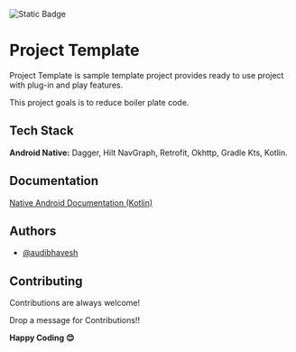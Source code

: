 ![Static Badge](https://img.shields.io/badge/version-v1.0.0-blue)

# Project Template

Project Template is sample template project provides ready to use project with plug-in and play
features.

This project goals is to reduce boiler plate code.

## Tech Stack

**Android Native:** Dagger, Hilt NavGraph, Retrofit, Okhttp, Gradle Kts, Kotlin.

## Documentation

[Native Android Documentation (Kotlin)](https://docs.google.com/document/d/1IkexO7LMC_QfuaWFF2DGSDxWjjZEMln66IQlvw5AmT8/edit?usp=sharing)

## Authors

- [@audibhavesh](https://github.com/audibhavesh)

## Contributing

Contributions are always welcome!

Drop a message for Contributions!!

**Happy Coding 😊**